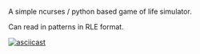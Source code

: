 A simple ncurses / python based game of life simulator.

Can read in patterns in RLE format.


[![asciicast](https://asciinema.org/a/138794.png)](https://asciinema.org/a/138794?autoplay=1)
